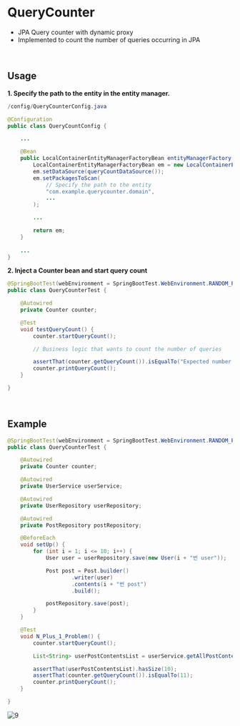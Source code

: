 # QueryCounter
- JPA Query counter with dynamic proxy
- Implemented to count the number of queries occurring in JPA

<br>

## Usage
**1. Specify the path to the entity in the entity manager.**
```java
/config/QueryCounterConfig.java

@Configuration
public class QueryCountConfig {

    ...

    @Bean
    public LocalContainerEntityManagerFactoryBean entityManagerFactory() {
        LocalContainerEntityManagerFactoryBean em = new LocalContainerEntityManagerFactoryBean();
        em.setDataSource(queryCountDataSource());
        em.setPackagesToScan(
            // Specify the path to the entity
            "com.example.querycounter.domain",
            ...
        );

        ...

        return em;
    }
    
    ...
}
```

**2. Inject a Counter bean and start query count**
```java
@SpringBootTest(webEnvironment = SpringBootTest.WebEnvironment.RANDOM_PORT)
public class QueryCounterTest {

    @Autowired
    private Counter counter;

    @Test
    void testQueryCount() {
        counter.startQueryCount();

        // Business logic that wants to count the number of queries

        assertThat(counter.getQueryCount()).isEqualTo("Expected number of queries");
        counter.printQueryCount();
    }

}
```

<br>

## Example
```java
@SpringBootTest(webEnvironment = SpringBootTest.WebEnvironment.RANDOM_PORT)
public class QueryCounterTest {

    @Autowired
    private Counter counter;

    @Autowired
    private UserService userService;

    @Autowired
    private UserRepository userRepository;

    @Autowired
    private PostRepository postRepository;

    @BeforeEach
    void setUp() {
        for (int i = 1; i <= 10; i++) {
            User user = userRepository.save(new User(i + "번 user"));

            Post post = Post.builder()
                    .writer(user)
                    .contents(i + "번 post")
                    .build();

            postRepository.save(post);
        }
    }

    @Test
    void N_Plus_1_Problem() {
        counter.startQueryCount();

        List<String> userPostContentsList = userService.getAllPostContents();

        assertThat(userPostContentsList).hasSize(10);
        assertThat(counter.getQueryCount()).isEqualTo(11);
        counter.printQueryCount();
    }

}
```
![9](https://user-images.githubusercontent.com/76088639/162624482-fe4b5488-edc3-42a7-bcd2-77f173b42d8c.png)



